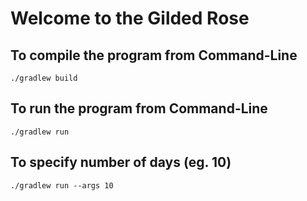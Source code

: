 # Welcome to the Gilded Rose

## To compile the program from Command-Line

```
./gradlew build
```

## To run the program from Command-Line

```
./gradlew run
```

## To specify number of days (eg. 10)

```
./gradlew run --args 10
```
